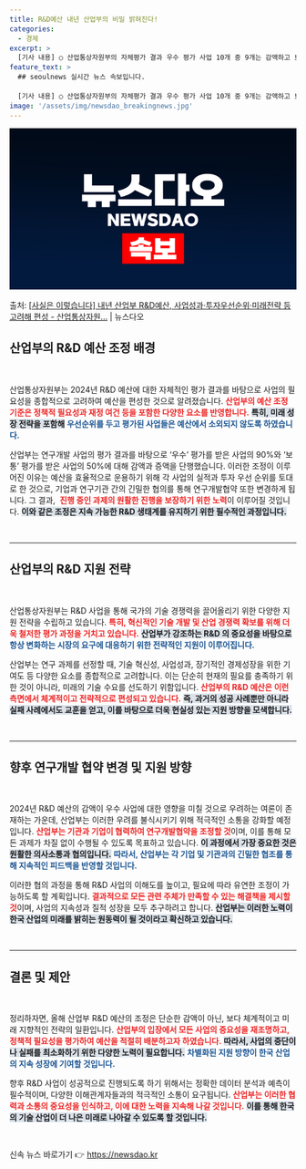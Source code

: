```yaml
---
title: R&D예산 내년 산업부의 비밀 밝혀진다!
categories:
  - 경제
excerpt: >
  [기사 내용] ○ 산업통상자원부의 자체평가 결과 우수 평가 사업 10개 중 9개는 감액하고 보통 평가 사업 …
feature_text: >
  ## seoulnews 실시간 뉴스 속보입니다.

  [기사 내용] ○ 산업통상자원부의 자체평가 결과 우수 평가 사업 10개 중 9개는 감액하고 보통 평가 사업 …
image: '/assets/img/newsdao_breakingnews.jpg'
---
```


![뉴스다오 속보](/assets/img/newsdao_breakingnews.jpg)

<p>출처: <a href="https://newsdao.kr/2109" rel="dofollow">[사실은 이렇습니다] 내년 산업부 R&D예산, 사업성과·투자우선순위·미래전략 등 고려해 편성 - 산업통상자원…</a> | 뉴스다오</p>

<h2 data-ke-size="size26">산업부의 R&D 예산 조정 배경</h2>

<p data-ke-size="size16">&nbsp;</p> 

산업통상자원부는 2024년 R&D 예산에 대한 자체적인 평가 결과를 바탕으로 사업의 필요성을 종합적으로 고려하여 예산을 편성한 것으로 알려졌습니다. <b><span style="color: #ee2323;">산업부의 예산 조정 기준은 정책적 필요성과 재정 여건 등을 포함한 다양한 요소를 반영합니다.</span></b> <b><span style="background-color: #21538527;">특히, 미래 성장 전략을 포함해</span></b> <b><span style="color: #1a5490;">우선순위를 두고 평가된 사업들은 예산에서 소외되지 않도록 하였습니다.</span></b> 

산업부는 연구개발 사업의 평가 결과를 바탕으로 ‘우수’ 평가를 받은 사업의 90%와 ‘보통’ 평가를 받은 사업의 50%에 대해 감액과 증액을 단행했습니다. 이러한 조정이 이루어진 이유는 예산을 효율적으로 운용하기 위해 각 사업의 실적과 투자 우선 순위를 토대로 한 것으로, 기업과 연구기관 간의 긴밀한 협의를 통해 연구개발협약 또한 변경하게 됩니다. 그 결과, &nbsp;<b><span style="color: #ee2323;">진행 중인 과제의 원활한 진행을 보장하기 위한 노력</span></b>이 이루어질 것입니다. <b><span style="background-color: #21538527;">이와 같은 조정은 지속 가능한 R&D 생태계를 유지하기 위한 필수적인 과정입니다.</span></b> 

<p data-ke-size="size16">&nbsp;</p>

<hr />

<h2 data-ke-size="size26">산업부의 R&D 지원 전략</h2>

<p data-ke-size="size16">&nbsp;</p>

산업통상자원부는 R&D 사업을 통해 국가의 기술 경쟁력을 끌어올리기 위한 다양한 지원 전략을 수립하고 있습니다. <b><span style="color: #ee2323;">특히, 혁신적인 기술 개발 및 산업 경쟁력 확보를 위해 더욱 철저한 평가 과정을 거치고 있습니다.</span></b> <b><span style="background-color: #21538527;">산업부가 강조하는 R&D 의 중요성을 바탕으로</span></b> <b><span style="color: #1a5490;">항상 변화하는 시장의 요구에 대응하기 위한 전략적인 지원이 이루어집니다.</span></b> 

산업부는 연구 과제를 선정할 때, 기술 혁신성, 사업성과, 장기적인 경제성장을 위한 기여도 등 다양한 요소를 종합적으로 고려합니다. 이는 단순히 현재의 필요를 충족하기 위한 것이 아니라, 미래의 기술 수요를 선도하기 위함입니다. <b><span style="color: #ee2323;">산업부의 R&D 예산은 이런 측면에서 체계적이고 전략적으로 편성되고 있습니다.</span></b>  <b><span style="background-color: #21538527;">즉, 과거의 성공 사례뿐만 아니라 실패 사례에서도 교훈을 얻고, 이를 바탕으로 더욱 현실성 있는 지원 방향을 모색합니다.</span></b> 

<p data-ke-size="size16">&nbsp;</p>

<hr />

<h2 data-ke-size="size26">향후 연구개발 협약 변경 및 지원 방향</h2>

<p data-ke-size="size16">&nbsp;</p>

2024년 R&D 예산의 감액이 우수 사업에 대한 영향을 미칠 것으로 우려하는 여론이 존재하는 가운데, 산업부는 이러한 우려를 불식시키기 위해 적극적인 소통을 강화할 예정입니다. <b><span style="color: #ee2323;">산업부는 기관과 기업이 협력하여 연구개발협약을 조정할 것</span></b>이며, 이를 통해 모든 과제가 차질 없이 수행될 수 있도록 목표하고 있습니다. <b><span style="background-color: #21538527;">이 과정에서 가장 중요한 것은 원활한 의사소통과 협의입니다.</span></b> <b><span style="color: #1a5490;"> 따라서, 산업부는 각 기업 및 기관과의 긴밀한 협조를 통해 지속적인 피드백을 반영할 것입니다.</span></b> 

이러한 협의 과정을 통해 R&D 사업의 이해도를 높이고, 필요에 따라 유연한 조정이 가능하도록 할 계획입니다. <b><span style="color: #ee2323;">결과적으로 모든 관련 주체가 만족할 수 있는 해결책을 제시할 것</span></b>이며, 사업의 지속성과 질적 성장을 모두 추구하려고 합니다. <b><span style="background-color: #21538527;">산업부는 이러한 노력이 한국 산업의 미래를 밝히는 원동력이 될 것이라고 확신하고 있습니다.</span></b> 

<p data-ke-size="size16">&nbsp;</p>

<hr />

<h2 data-ke-size="size26">결론 및 제안</h2>

<p data-ke-size="size16">&nbsp;</p>

정리하자면, 올해 산업부 R&D 예산의 조정은 단순한 감액이 아닌, 보다 체계적이고 미래 지향적인 전략의 일환입니다. <b><span style="color: #ee2323;">산업부의 입장에서 모든 사업의 중요성을 재조명하고, 정책적 필요성을 평가하여 예산을 적절히 배분하고자 하였습니다.</span></b> <b><span style="background-color: #21538527;">따라서, 사업의 중단이나 실패를 최소화하기 위한 다양한 노력이 필요합니다.</span></b> <b><span style="color: #1a5490;">차별화된 지원 방향이 한국 산업의 지속 성장에 기여할 것입니다.</span></b> 

향후 R&D 사업이 성공적으로 진행되도록 하기 위해서는 정확한 데이터 분석과 예측이 필수적이며, 다양한 이해관계자들과의 적극적인 소통이 요구됩니다. <b><span style="color: #ee2323;">산업부는 이러한 협력과 소통의 중요성을 인식하고, 이에 대한 노력을 지속해 나갈 것입니다.</span></b> <b><span style="background-color: #21538527;">이를 통해 한국의 기술 산업이 더 나은 미래로 나아갈 수 있도록 할 것입니다.</span></b> 

<p data-ke-size="size16">&nbsp;</p> 

신속 뉴스 바로가기 👉 <a href="https://newsdao.kr" rel="dofollow">https://newsdao.kr</a>


